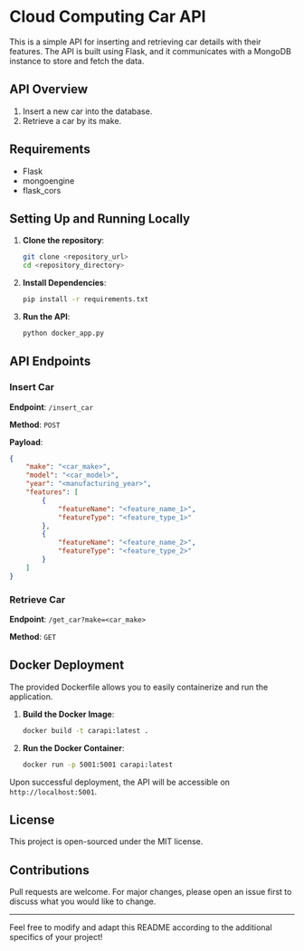 # Cloud Computing Car API

This is a simple API for inserting and retrieving car details with their features. The API is built using Flask, and it communicates with a MongoDB instance to store and fetch the data.

## API Overview

1. Insert a new car into the database.
2. Retrieve a car by its make.

## Requirements
- Flask
- mongoengine
- flask_cors

## Setting Up and Running Locally

1. **Clone the repository**:
   ```bash
   git clone <repository_url>
   cd <repository_directory>
   ```

2. **Install Dependencies**:
   ```bash
   pip install -r requirements.txt
   ```

3. **Run the API**:
   ```bash
   python docker_app.py
   ```

## API Endpoints

### Insert Car

**Endpoint**: `/insert_car`

**Method**: `POST`

**Payload**:

```json
{
    "make": "<car_make>",
    "model": "<car_model>",
    "year": "<manufacturing_year>",
    "features": [
        {
            "featureName": "<feature_name_1>",
            "featureType": "<feature_type_1>"
        },
        {
            "featureName": "<feature_name_2>",
            "featureType": "<feature_type_2>"
        }
    ]
}
```

### Retrieve Car

**Endpoint**: `/get_car?make=<car_make>`

**Method**: `GET`

## Docker Deployment

The provided Dockerfile allows you to easily containerize and run the application. 

1. **Build the Docker Image**:
   ```bash
   docker build -t carapi:latest .
   ```

2. **Run the Docker Container**:
   ```bash
   docker run -p 5001:5001 carapi:latest
   ```

Upon successful deployment, the API will be accessible on `http://localhost:5001`.

## License

This project is open-sourced under the MIT license.

## Contributions

Pull requests are welcome. For major changes, please open an issue first to discuss what you would like to change.

---

Feel free to modify and adapt this README according to the additional specifics of your project!